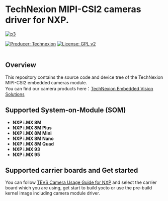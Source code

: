 # TechNexion MIPI-CSI2 cameras driver for NXP.

[![p3](https://github.com/TechNexion-Vision/imx8_evk_tevi/assets/57210123/ad8c94e7-8a32-49e8-ac15-f6788125d215)](https://www.technexion.com/products/embedded-vision/)


[![Producer: Technexion](https://img.shields.io/badge/Producer-Technexion-blue.svg)](https://www.technexion.com)
[![License: GPL v2](https://img.shields.io/badge/License-GPL%20v2-blue.svg)](https://www.gnu.org/licenses/old-licenses/gpl-2.0.en.html)
<br/><br/>

## Overview
This repository contains the source code and device tree of the TechNexion MIPI-CSI2 embedded cameras module.<br/>
You can find our camera products here：[TechNexion Embedded Vision Solutions](https://www.technexion.com/products/embedded-vision)

## Supported System-on-Module (SOM)
+ **NXP i.MX 8M**
+ **NXP i.MX 8M Plus**
+ **NXP i.MX 8M Mini**
+ **NXP i.MX 8M Nano**
+ **NXP i.MX 8M Quad**
+ **NXP i.MX 93**
+ **NXP i.MX 95**

## Supported carrier boards and Get started

You can follow [TEVS Camera Usage Guide for NXP](https://tn-docusaurus.vercel.app/docs/embedded-vision/tevs/usage-guides/nxp/) and select the carrier board which you are using, get start to build yocto or use the pre-build kernel image including camera module driver.

 <br/>
 <br/>
 <br/>
